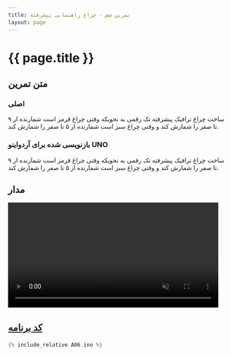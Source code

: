 ```yaml
---
title: تمرین شش - چراغ راهنمایی پیشرفته
layout: page
---
```


# {{ page.title }}

## متن تمرین

### اصلی 

ساخت چراغ ترافیک پیشرفته تک رقمی به نحویکه وقتی چراغ قرمز است شمارنده ار ۹ تا صفر را شمارش کند و وقتی چراغ سبز است شمارنده از ۵ تا صفر را شمارش کند.

### بازنویسی شده برای آردواینو UNO

ساخت چراغ ترافیک پیشرفته تک رقمی به نحویکه وقتی چراغ قرمز است شمارنده ار ۹ تا صفر را شمارش کند و وقتی چراغ سبز است شمارنده از ۵ تا صفر را شمارش کند.

## مدار

<video autoplay loop muted width="754" height="532" style="max-width:95%; height:auto;">
<source src="video.mp4" type="video/mp4" />
<img src="picture.jpg" width="754" height="532" />
</video>

## [کد برنامه](A06.ino)

```c
{% include_relative A06.ino %}
```

